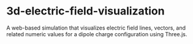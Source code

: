 # 3d-electric-field-visualization
A web-based simulation that visualizes electric field lines, vectors, and related numeric values for a dipole charge configuration using Three.js.
